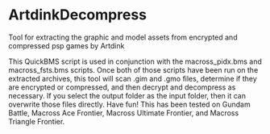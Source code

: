 # ArtdinkDecompress
Tool for extracting the graphic and model assets from encrypted and compressed psp games by Artdink

This QuickBMS script is used in conjunction with the macross_pidx.bms and macross_fsts.bms scripts.
Once both of those scripts have been run on the extracted archives, this tool will scan .gim and .gmo files, determine if they are encrypted or compressed, and then decrypt and decompress as necessary.
If you select the output folder as the input folder, then it can overwrite those files directly.
Have fun!  This has been tested on Gundam Battle, Macross Ace Frontier, Macross Ultimate Frontier, and Macross Triangle Frontier.
